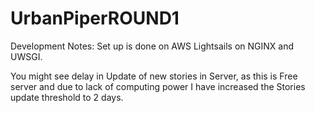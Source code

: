 # UrbanPiperROUND1

Development Notes: 
Set up is done on AWS Lightsails on NGINX and UWSGI.

You might see delay in Update of new stories in Server, as this is Free server and due to lack of computing power I have increased the Stories update threshold to 2 days.



